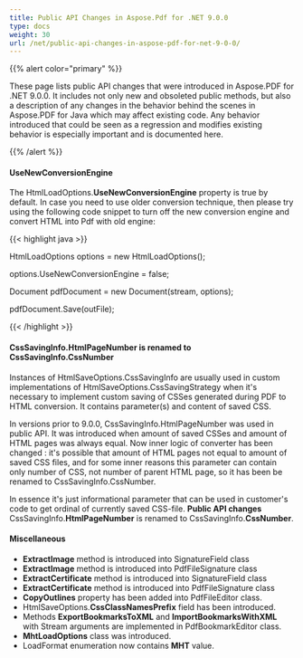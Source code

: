 ```yaml
---
title: Public API Changes in Aspose.Pdf for .NET 9.0.0
type: docs
weight: 30
url: /net/public-api-changes-in-aspose-pdf-for-net-9-0-0/
---
```


{{% alert color="primary" %}} 

These page lists public API changes that were introduced in Aspose.PDF for .NET 9.0.0. It includes not only new and obsoleted public methods, but also a description of any changes in the behavior behind the scenes in Aspose.PDF for Java which may affect existing code. Any behavior introduced that could be seen as a regression and modifies existing behavior is especially important and is documented here.

{{% /alert %}} 
#### **UseNewConversionEngine**
The HtmlLoadOptions.**UseNewConversionEngine** property is true by default. In case you need to use older conversion technique, then please try using the following code snippet to turn off the new conversion engine and convert HTML into Pdf with old engine:

{{< highlight java >}}

 HtmlLoadOptions options = new HtmlLoadOptions();

options.UseNewConversionEngine = false;

Document pdfDocument = new Document(stream, options);

pdfDocument.Save(outFile);

{{< /highlight >}}
#### **CssSavingInfo.HtmlPageNumber is renamed to CssSavingInfo.CssNumber**
Instances of HtmlSaveOptions.CssSavingInfo are usually used in custom implementations of HtmlSaveOptions.CssSavingStrategy when it's necessary to implement custom saving of CSSes generated during PDF to HTML conversion. It contains parameter(s) and content of saved CSS.

In versions prior to 9.0.0, CssSavingInfo.HtmlPageNumber was used in public API. It was introduced when amount of saved CSSes and amount of HTML pages was always equal. Now inner logic of converter has been changed : it's possible that amount of HTML pages not equal to amount of saved CSS files, and for some inner reasons this parameter can contain only number of CSS, not number of parent HTML page, so it has been be renamed to CssSavingInfo.CssNumber.

In essence it's just informational parameter that can be used in customer's code to get ordinal of currently saved CSS-file.
**Public API changes** 
CssSavingInfo.**HtmlPageNumber** is renamed to CssSavingInfo.**CssNumber**.
#### **Miscellaneous**
- **ExtractImage** method is introduced into SignatureField class
- **ExtractImage** method is introduced into PdfFileSignature class
- **ExtractCertificate** method is introduced into SignatureField class
- **ExtractCertificate** method is introduced into PdfFileSignature class
- **CopyOutlines** property has been added into PdfFileEditor class.
- HtmlSaveOptions.**CssClassNamesPrefix** field has been introduced.
- Methods **ExportBookmarksToXML** and **ImportBookmarksWithXML** with Stream arguments are implemented in PdfBookmarkEditor class.
- **MhtLoadOptions** class was introduced.
- LoadFormat enumeration now contains **MHT** value.

